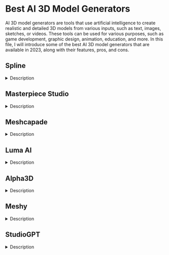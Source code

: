 # Best AI 3D Model Generators

AI 3D model generators are tools that use artificial intelligence to create realistic and detailed 3D models from various inputs, such as text, images, sketches, or videos. These tools can be used for various purposes, such as game development, graphic design, animation, education, and more. In this file, I will introduce some of the best AI 3D model generators that are available in 2023, along with their features, pros, and cons.

## Spline
<details>
  <summary>Description</summary>
  [Spline] is a free 3D design software that allows users to create interactive web experiences right in the browser. It stands out with its real-time collaboration feature, making it a great tool for team projects. Spline offers a wide range of features for 3D modeling and animation. It also provides tools for 3D vector editing, camera controls, web browser events, and drag & drop functionality. Users can upload digital media through the website or API, which is then automatically analyzed and transformed into 3D models.

  **Pros:**

  - Free and easy to use
  - Real-time collaboration
  - Interactive web experiences
  - 3D modeling and animation
  - 3D sculpting and physics

  **Cons:**

  - Limited export options
  - Requires internet connection
  - No offline mode
</details>

## Masterpiece Studio
<details>
  <summary>Description</summary>
  [Masterpiece Studio] is an AI-powered text-to-3D generator that has revolutionized the 3D modeling process. It uses sophisticated Natural Language Processing (NLP) technology to transform a user's descriptive language into a 3D model. Masterpiece Studio only requires a few lines from its users to generate fully functional 3D models and animations. This game-changing program has the simplest UI of any 3D production software currently available, making it accessible to users of all skill levels.

  **Pros:**

  - AI-powered text-to-3D generation
  - User-friendly interface
  - Generates fully functional 3D models and animations
  - Compatible with various 3D formats and platforms

  **Cons:**

  - Expensive subscription plans
  - Requires internet connection
  - Limited customization options
</details>

## Meshcapade
<details>
  <summary>Description</summary>
  [Meshcapade] is a leading AI text-to-3D generator that can create high-quality 3D models from text inputs. It offers a unified platform compatible with all game engines and graphics applications to meet your avatar requirements. Meshcapade is the cutting-edge platform you need when creating high-quality 3D models from text inputs. The platform was designed to make 3D avatars easier, allowing businesses to devote more time and energy to their main offerings.

  **Pros:**

  - AI-powered text-to-3D generation
  - High-quality 3D models from text inputs
  - Compatible with all game engines and graphics applications
  - Designed for easy creation of 3D avatars

  **Cons:**

  - Not free to use
  - Requires internet connection
  - No offline mode
</details>

## Luma AI
<details>
  <summary>Description</summary>
  [Luma AI] is a toolkit for developers and hobbyists that enables them to create stunning 3D models and animations from videos. It uses state-of-the-art computer vision and deep learning techniques to analyze and reconstruct 3D scenes from 2D videos. Luma AI can also generate realistic lighting, shadows, and reflections for the 3D models. Users can export their 3D models and animations to various formats and platforms, such as Unity, Unreal Engine, Blender, and more.

  **Pros:**

  - AI-powered video-to-3D generation
  - Stunning 3D models and animations from videos
  - Realistic lighting, shadows, and reflections
  - Export to various formats and platforms

  **Cons:**

  - Not free to use
  - Requires internet connection
  - No offline mode
</details>

## Alpha3D
<details>
  <summary>Description</summary>
  [Alpha3D] is an AI-powered sketch-to-3D generator that can create detailed and realistic 3D models from simple sketches. It uses a generative adversarial network (GAN) to learn from a large dataset of 3D models and generate new ones that match the user's sketch. Alpha3D can also add textures, colors, and materials to the 3D models, as well as adjust the lighting and perspective. Users can export their 3D models to various formats and platforms, such as OBJ, STL, FBX, and more.

  **Pros:**

  - AI-powered sketch-to-3D generation
  - Detailed and realistic 3D models from sketches
  - Textures, colors, and materials
  - Export to various formats and platforms

  **Cons:**

  - Not free to use
  - Requires internet connection
  - No offline mode
</details>

## Meshy
<details>
  <summary>Description</summary>
  [Meshy] is an AI-powered image-to-3D generator that can create accurate and detailed 3D models from images. It uses a deep neural network to infer the depth, shape, and texture of the objects in the images and reconstruct them in 3D. Meshy can also handle multiple images of the same object from different angles and merge them into a single 3D model. Users can export their 3D models to various formats and platforms, such as GLTF, USDZ, ARKit, and more.

  **Pros:**

  - AI-powered image-to-3D generation
  - Accurate and detailed 3D models from images
  - Handles multiple images of the same object
  - Export to various formats and platforms

  **Cons:**

  - Not free to use
  - Requires internet connection
  - No offline mode
</details>

## StudioGPT
<details>
  <summary>Description</summary>
  [StudioGPT] is an AI-powered text-to-3D generator that can create artistic and abstract 3D models from text inputs. It uses a pre-trained language model (GPT-3) to generate 3D shapes and colors that match the user's description. StudioGPT can also generate animations and sounds for the 3D models, as well as apply various effects and filters. Users can export their 3D models to various formats and platforms, such as GIF, MP4, WAV, and more.

  **Pros:**

  - AI-powered text-to-3D generation
  - Artistic and abstract 3D models from text inputs
  - Animations and sounds
  - Effects and filters

  **Cons:**

  - Not free to use
  - Requires internet connection
  - No offline mode
</details>

